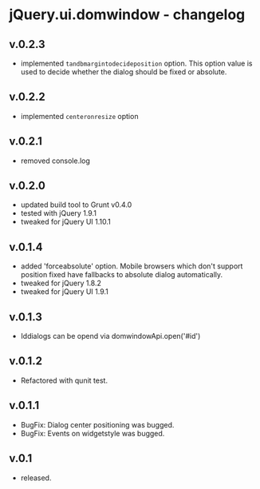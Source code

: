 # jQuery.ui.domwindow - changelog

## v.0.2.3

* implemented `tandbmargintodecideposition` option. This option value is used to decide whether the dialog should be fixed or absolute.

## v.0.2.2

* implemented `centeronresize` option

## v.0.2.1

* removed console.log

## v.0.2.0

* updated build tool to Grunt v0.4.0
* tested with jQuery 1.9.1
* tweaked for jQuery UI 1.10.1

## v.0.1.4

* added 'forceabsolute' option. Mobile browsers which don't support position fixed have fallbacks to absolute dialog automatically.
* tweaked for jQuery 1.8.2
* tweaked for jQuery UI 1.9.1

## v.0.1.3

* Iddialogs can be opend via domwindowApi.open('#id')

## v.0.1.2

* Refactored with qunit test.

## v.0.1.1

* BugFix: Dialog center positioning was bugged.
* BugFix: Events on widgetstyle was bugged.

## v.0.1

* released.

